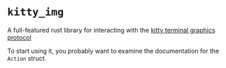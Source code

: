 # `kitty_img`

A full-featured rust library for interacting with the [kitty terminal graphics protocol](https://sw.kovidgoyal.net/kitty/graphics-protocol/)

To start using it, you probably want to examine the documentation for the `Action` struct.
